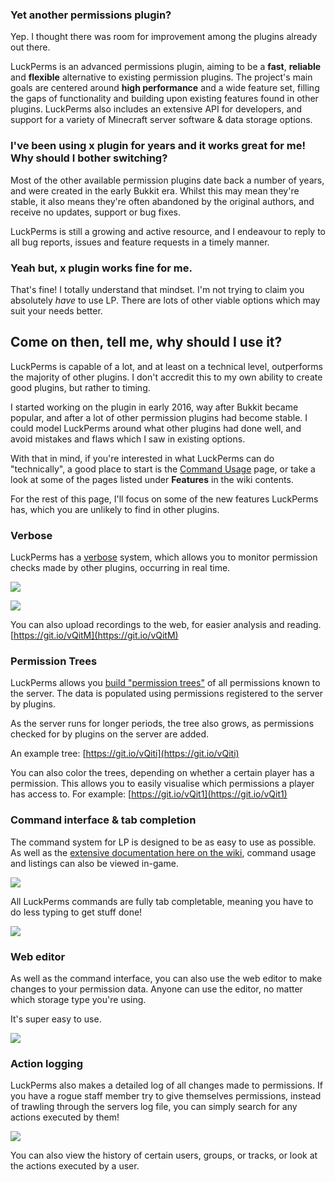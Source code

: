 ### Yet another permissions plugin?
Yep. I thought there was room for improvement among the plugins already out there.

LuckPerms is an advanced permissions plugin, aiming to be a **fast**, **reliable** and **flexible** alternative to existing permission plugins. The project's main goals are centered around **high performance** and a wide feature set, filling the gaps of functionality and building upon existing features found in other plugins. LuckPerms also includes an extensive API for developers, and support for a variety of Minecraft server software & data storage options.

### I've been using x plugin for years and it works great for me! Why should I bother switching?
Most of the other available permission plugins date back a number of years, and were created in the early Bukkit era. Whilst this may mean they're stable, it also means they're often abandoned by the original authors, and receive no updates, support or bug fixes.

LuckPerms is still a growing and active resource, and I endeavour to reply to all bug reports, issues and feature requests in a timely manner.

### Yeah but, x plugin works fine for me.
That's fine! I totally understand that mindset. I'm not trying to claim you absolutely *have* to use LP. There are lots of other viable options which may suit your needs better.

## Come on then, tell me, why should I use it?
LuckPerms is capable of a lot, and at least on a technical level, outperforms the majority of other plugins. I don't accredit this to my own ability to create good plugins, but rather to timing.

I started working on the plugin in early 2016, way after Bukkit became popular, and after a lot of other permission plugins had become stable. I could model LuckPerms around what other plugins had done well, and avoid mistakes and flaws which I saw in existing options. 

With that in mind, if you're interested in what LuckPerms can do "technically", a good place to start is the [Command Usage](https://github.com/lucko/LuckPerms/wiki/Command-Usage) page, or take a look at some of the pages listed under **Features** in the wiki contents.

For the rest of this page, I'll focus on some of the new features LuckPerms has, which you are unlikely to find in other plugins.

### Verbose
LuckPerms has a [verbose](https://github.com/lucko/LuckPerms/wiki/Verbose) system, which allows you to monitor permission checks made by other plugins, occurring in real time.

[![](https://thumbs.gfycat.com/FearlessVelvetyBellfrog-size_restricted.gif)](https://gfycat.com/FearlessVelvetyBellfrog)

[![](https://thumbs.gfycat.com/DistortedMetallicLabradorretriever-size_restricted.gif)](https://gfycat.com/DistortedMetallicLabradorretriever)

You can also upload recordings to the web, for easier analysis and reading.
[https://git.io/vQitM](https://git.io/vQitM)

### Permission Trees
LuckPerms allows you [build "permission trees"](https://github.com/lucko/LuckPerms/wiki/Command-Usage#lp-tree) of all permissions known to the server. The data is populated using permissions registered to the server by plugins.

As the server runs for longer periods, the tree also grows, as permissions checked for by plugins on the server are added.

An example tree: [https://git.io/vQiti](https://git.io/vQiti)

You can also color the trees, depending on whether a certain player has a permission. This allows you to easily visualise which permissions a player has access to. For example: [https://git.io/vQit1](https://git.io/vQit1)

### Command interface & tab completion
The command system for LP is designed to be as easy to use as possible. As well as the [extensive documentation here on the wiki](https://github.com/lucko/LuckPerms/wiki/Command-Usage), command usage and listings can also be viewed in-game.

![](http://i.imgur.com/XIVPP6P.png)

All LuckPerms commands are fully tab completable, meaning you have to do less typing to get stuff done!

[![](https://zippy.gfycat.com/AnnualYoungKoi.gif)](https://gfycat.com/AnnualYoungKoi)

### Web editor
As well as the command interface, you can also use the web editor to make changes to your permission data. Anyone can use the editor, no matter which storage type you're using.

It's super easy to use.

[![](https://zippy.gfycat.com/MeanThatChinesecrocodilelizard.gif)](https://gfycat.com/MeanThatChinesecrocodilelizard)

### Action logging
LuckPerms also makes a detailed log of all changes made to permissions. If you have a rogue staff member try to give themselves permissions, instead of trawling through the servers log file, you can simply search for any actions executed by them!

![](http://i.imgur.com/Jfu8XCI.png)

You can also view the history of certain users, groups, or tracks, or look at the actions executed by a user.